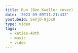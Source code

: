 ```yaml
---
title: Run (Ben Kweller cover)
date: '2023-09-09T11:21:43Z'
youtubeId: 5eVjD-9jpc0
type: video
tags:
  - katies-40th
  - music
  - video
---
```


